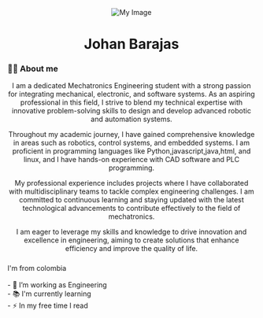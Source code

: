 <div align="center">
<div align="center">
  <img src="imagen 1" alt="My Image" />
</div>





###

<h1 align="center">Johan Barajas</h1>

###

<h3 align="left">👩‍💻  About me</h3>
I am a dedicated Mechatronics Engineering student with a strong passion for integrating mechanical, electronic, and software systems. As an aspiring professional in this field, I strive to blend my technical expertise with innovative problem-solving skills to design and develop advanced robotic and automation systems.

Throughout my academic journey, I have gained comprehensive knowledge in areas such as robotics, control systems, and embedded systems. I am proficient in programming languages like  Python,javascript,java,html, and linux, and I have hands-on experience with CAD software and PLC programming.

My professional experience includes  projects where I have collaborated with multidisciplinary teams to tackle complex engineering challenges. I am committed to continuous learning and staying updated with the latest technological advancements to contribute effectively to the field of mechatronics.

I am eager to leverage my skills and knowledge to drive innovation and excellence in engineering, aiming to create solutions that enhance efficiency and improve the quality of life.
###

<p align="left">I'm  from colombia <br><br>- 🔭 I’m working as Engineering <br>- 📚 I'm currently learning <br>- ⚡ In my free time I read</p>

###

